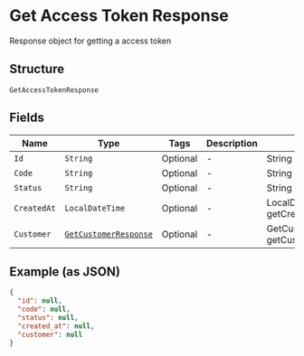 
# Get Access Token Response

Response object for getting a access token

## Structure

`GetAccessTokenResponse`

## Fields

| Name | Type | Tags | Description | Getter | Setter |
|  --- | --- | --- | --- | --- | --- |
| `Id` | `String` | Optional | - | String getId() | setId(String id) |
| `Code` | `String` | Optional | - | String getCode() | setCode(String code) |
| `Status` | `String` | Optional | - | String getStatus() | setStatus(String status) |
| `CreatedAt` | `LocalDateTime` | Optional | - | LocalDateTime getCreatedAt() | setCreatedAt(LocalDateTime createdAt) |
| `Customer` | [`GetCustomerResponse`](../../doc/models/get-customer-response.md) | Optional | - | GetCustomerResponse getCustomer() | setCustomer(GetCustomerResponse customer) |

## Example (as JSON)

```json
{
  "id": null,
  "code": null,
  "status": null,
  "created_at": null,
  "customer": null
}
```

